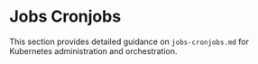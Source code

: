 # Jobs Cronjobs

This section provides detailed guidance on `jobs-cronjobs.md` for Kubernetes administration and orchestration.